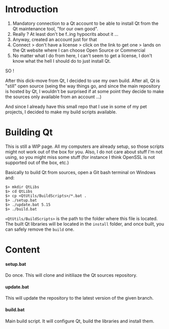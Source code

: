 Introduction
============

1. Mandatory connection to a Qt account to be able to install Qt from the Qt maintenance tool, "for our own good".
2. Really ? At least don't be f..ing hypocrits about it ...
3. Anyway, created an account just for that
4. Connect > don't have a license > click on the link to get one > lands on the Qt website where I can choose Open Source or Commercial
5. No matter what I do from here, I can't seem to get a license, I don't know what the hell I should do to just install Qt.

SO !

After this dick-move from Qt, I decided to use my own build. After all, Qt is "still" open source (seing the way things go, and since the
main repository is hosted by Qt, I wouldn't be surprised if at some point they decide to make the sources only available from
an account ...)

And since I already have this small repo that I use in some of my pet projects, I decided to make my build scripts available.


Building Qt
===========

This is still a WIP page. All my computers are already setup, so those scripts might not work out of the box for you. Also, I do
not care about stuff I'm not using, so you might miss some stuff (for instance I think OpenSSL is not supported out of the box, etc.)

Basically to build Qt from sources, open a Git bash terminal on Windows and:

```
$> mkdir QtLibs
$> cd QtLibs
$> cp <QtUtils/BuildScripts>/*.bat .
$> ./setup.bat
$> ./update.bat 5.15
$> ./build.bat
```

`<QtUtils/BuildScripts>` is the path to the folder where this file is located. The built Qt libraries will be located in the `install`
folder, and once built, you can safely remove the `build` one.


Content
=======

#### setup.bat

Do once. This will clone and initiliaze the Qt sources repository.

#### update.bat <branch>

This will update the repository to the latest version of the given branch.

#### build.bat

Main build script. It will configure Qt, build the libraries and install them.
